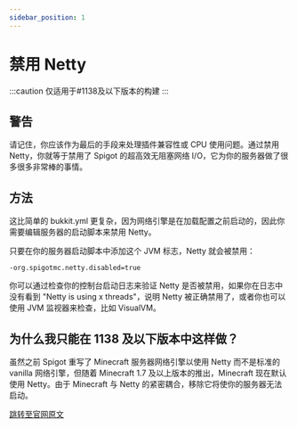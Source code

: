 ```yaml
---
sidebar_position: 1
---
```


# 禁用 Netty

:::caution
仅适用于#1138及以下版本的构建
:::

## 警告

请记住，你应该作为最后的手段来处理插件兼容性或 CPU 使用问题。通过禁用 Netty，你就等于禁用了 Spigot 的超高效无阻塞网络 I/O，它为你的服务器做了很多很多非常棒的事情。

## 方法

这比简单的 bukkit.yml 更复杂，因为网络引擎是在加载配置之前启动的，因此你需要编辑服务器的启动脚本来禁用 Netty。

只要在你的服务器启动脚本中添加这个 JVM 标志，Netty 就会被禁用：

```
-org.spigotmc.netty.disabled=true
```

你可以通过检查你的控制台启动日志来验证 Netty 是否被禁用，如果你在日志中没有看到 "Netty is using x threads"，说明 Netty 被正确禁用了，或者你也可以使用 JVM 监视器来检查，比如 VisualVM。

## 为什么我只能在 1138 及以下版本中这样做？

虽然之前 Spigot 重写了 Minecraft 服务器网络引擎以使用 Netty 而不是标准的 vanilla 网络引擎，但随着 Minecraft 1.7 及以上版本的推出，Minecraft 现在默认使用 Netty。由于 Minecraft 与 Netty 的紧密耦合，移除它将使你的服务器无法启动。

[跳转至官网原文](https://www.spigotmc.org/wiki/disabling-netty/)
